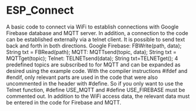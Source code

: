 # ESP_Connect

A basic code to connect via WiFi to establish connections with Google Firebase database and MQTT server. In addition, a connection to the code can be established externally via a telnet client.
It is possible to send text back and forth in both directions.
Google Firebase:
FBWrite(path, data);
String txt = FBRead(path);
MQTT:
MQTTsend(topic, data);
String txt = MQTTget(topic);
Telnet:
TELNETsend(data);
String txt=TELNETget();
4 predefined topics are subscribed to for MQTT and can be expanded as desired using the example code.
With the compiler instructions #ifdef and #endif, only relevant parts are used in the code that were also uncommented in the header with #define.
So if you only want to use the Telnet function, #define USE_MQTT and #define USE_FIREBASE must be commented out.
In addition to the WiFi access data, the relevant data must be entered in the code for Firebase and MQTT.
